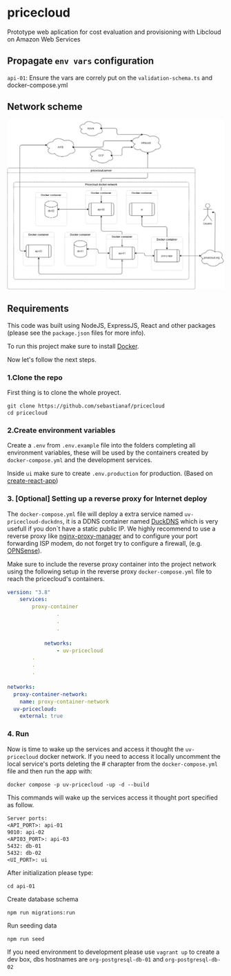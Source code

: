 # pricecloud

Prototype web aplication for cost evaluation and provisioning with Libcloud on Amazon Web Services

## Propagate `env vars` configuration

`api-01`: Ensure the vars are correly put on the `validation-schema.ts` and docker-compose.yml

## Network scheme

![network scheme](https://raw.githubusercontent.com/sebastianaf/pricecloud/dev/latex/gfx/services.drawio.png)

## Requirements

This code was built using NodeJS, ExpressJS, React and other packages (please see the `package.json` files for more info).

To run this project make sure to install [Docker](https://docs.docker.com/).

Now let's follow the next steps.

### 1.Clone the repo

First thing is to clone the whole proyect.

```shell
git clone https://github.com/sebastianaf/pricecloud
cd pricecloud
```

### 2.Create environment variables

Create a `.env` from `.env.example` file into the folders completing all environment variables, these will be used by the containers created by `docker-compose.yml` and the development services.

Inside `ui` make sure to create `.env.production` for production. (Based on [create-react-app](https://create-react-app.dev/))

### 3. [Optional] Setting up a reverse proxy for Internet deploy

The `docker-compose.yml` file will deploy a extra service named `uv-pricecloud-duckdns`, it is a DDNS container named [DuckDNS](https://www.duckdns.org) which is very usefull if you don`t have a static public IP. We highly recommend to use a reverse proxy like [nginx-proxy-manager](https://nginxproxymanager.com/) and to configure your port forwarding ISP modem, do not forget try to configure a firewall, (e.g. [OPNSense](https://opnsense.org/)).

Make sure to include the reverse proxy container into the project network using the following setup in the reverse proxy `docker-compose.yml` file to reach the pricecloud's containers.

```yml
version: "3.8"
    services:
        proxy-container
                .
                .
                .

            networks:
                - uv-pricecloud
        .
        .
        .

networks:
  proxy-container-network:
    name: proxy-container-network
  uv-pricecloud:
    external: true
```

### 4. Run

Now is time to wake up the services and access it thought the `uv-pricecloud` docker network.
If you need to access it locally uncomment the local service's ports deleting the # charapter from the `docker-compose.yml` file and then run the app with:

```shell
docker compose -p uv-pricecloud -up -d --build
```

This commands will wake up the services access it thought port specified as follow.

```
Server ports:
<API_PORT>: api-01
9010: api-02
<API03_PORT>: api-03
5432: db-01
5432: db-02
<UI_PORT>: ui
```

After initialization please type:

```shell
cd api-01
```
Create database schema
```shell
npm run migrations:run
```
Run seeding data
```shell
npm run seed
```

If you need environment to development please use `vagrant up` to create a dev box, dbs hostnames are `org-postgresql-db-01` and `org-postgresql-db-02`